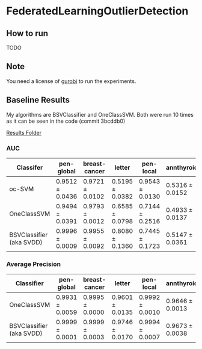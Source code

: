 # FederatedLearningOutlierDetection

## How to run

TODO

## Note

You need a license of [gurobi](https://www.gurobi.com) to run the experiments.

## Baseline Results

My algorithms are BSVClassifier and OneClassSVM. Both were run 10 times as it can be seen in the code (commit 3bcddb0)

[Results Folder](./results/)

### AUC

|Classifer|pen-global     |breast-cancer  |letter         |pen-local      |annthyroid     |satellite      |shuttle        |aloi           |kd99           |
|---------|---------------|---------------|---------------|---------------|---------------|---------------|---------------|---------------|---------------|
|oc-SVM   |0.9512 ± 0.0436|0.9721 ± 0.0102|0.5195 ± 0.0382|0.9543 ± 0.0130|0.5316 ± 0.0152|0.9549 ± 0.0021|0.9862 ± 0.0002|0.5319 ± 0.0021|0.9518 ± 0.0050|
|OneClassSVM|0.9494 ± 0.0391              |0.9793 ± 0.0012|0.6585 ± 0.0798                              |0.7144 ± 0.2516|0.4933 ± 0.0137|0.9137 ± 0.0284|0.9865 ± 0.0003|
|BSVClassifier (aka SVDD)|0.9996 ± 0.0009              |0.9955 ± 0.0092|0.8080 ± 0.1360                              |0.7445 ± 0.1723|0.5147 ± 0.0361|0.9395 ± 0.0054| |

### Average Precision

|Classifier|pen-global                   |breast-cancer|letter                                       |pen-local      |annthyroid     |satellite      |shuttle        |
|------|-----------------------------|-------------|---------------------------------------------|---------------|---------------|---------------|---------------|
|OneClassSVM|0.9931 ± 0.0059              |0.9995 ± 0.0000|0.9601 ± 0.0135                              |0.9992 ± 0.0010|0.9646 ± 0.0013|0.9980 ± 0.0007|0.9996 ± 0.0000|
|BSVClassifier (aka SVDD)|0.9999 ± 0.0001              |0.9999 ± 0.0003|0.9746 ± 0.0170                              |0.9994 ± 0.0007|0.9673 ± 0.0038|0.9989 ± 0.0001| |
